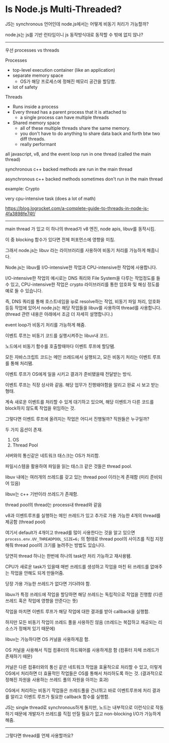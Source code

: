# Is Node.js Multi-Threaded?

JS는 synchronous 언어인데 node.js에서는 어떻게 비동기 처리가 가능할까?

node.js는 js를 기반 런타임이니 js 동작방식대로 동작할 수 밖에 없지 않나?

---

우선 processes vs threads

Processes

- top-level execution container (like an application)
- separate memory space
  - OS가 해당 프로세스에 정해진 메모리 공간을 할당함.
- lot of safety

Threads

- Runs inside a process
- Every thread has a parent process that it is attached to
  - a single process can have multiple threads
- Shared memory space
  - all of these multiple threads share the same memory.
  - you don't have to do anything to share data back and forth btw two diff threads.
  - really performant

all javascript, v8, and the event loop run in one thread (called the main thread)

synchronous c++ backed methods are run in the main thread

asynchronous c++ backed methods sometimes don't run in the main thread

example: Crypto

very cpu-intensive task (does a lot of math)

https://blog.logrocket.com/a-complete-guide-to-threads-in-node-js-4fa3898fe74f/

---

main thread 가 있고 이 하나의 thread가 v8 엔진, node apis, libuv를 동작시킴.

이 중 blocking 함수가 있다면 전체 퍼포먼스에 영향을 미침.

그래서 node.js는 libuv 라는 라이브러리를 사용하여 비동기 처리를 가능하게 해줍니다.

Node.js는 libuv를 I/O-intensive한 작업과 CPU-intensive한 작업에 사용합니다.

I/O-intensive한 작업의 예시로는 DNS 쿼리와 File System을 다루는 작업정도를 들 수 있고, CPU-intensive한 작업은 crypto 라이브러리를 통한 암호화 및 해싱 정도를 예로 들 수 있습니다.

즉, DNS 쿼리를 통해 호스트네임을 ip로 resolve하는 작업, 비동기 파일 처리, 암호화 등등 작업에 있어서 node.js는 해당 작업들을 libuv를 사용하여 thread를 사용합니다. (thread 관련 내용은 아래에서 조금 더 자세히 설명합니다.)

event loop가 비동기 처리를 가능하게 해줌.

이벤트 루프는 비동기 코드를 실행시켜주는 libuv내 코드.

노드에서 비동기 함수를 호출할때마다 이벤트 루프에 할당됌.

모든 자바스크립트 코드는 메인 쓰레드에서 실행되고, 모든 비동기 처리는 이벤트 루프를 통해 처리됌.

이벤트 루프가 OS에게 일을 시키고 결과가 준비됐을때 전달받는 방식.

이벤트 루프는 직장 상사와 같음. 해당 업무가 진행돼야함을 알리고 완료 시 보고 받는 형태.

계속 새로운 이벤트를 처리할 수 있게 대기하고 있으며, 해당 이벤트가 다른 코드를 block하지 않도록 작업을 위임하는 것.

그렇다면 이벤트 루프에 올려지는 작업은 어디서 진행될까? 직원들은 누구일까?

두 가지 옵션이 존재.

1. OS
2. Thread Pool

서버와의 통신같은 네트워크 태스크는 OS가 처리함.

파일시스템을 활용하여 파일을 읽는 태스크 같은 것들은 thread pool.

libuv 내에는 여러개의 쓰레드를 갖고 있는 thread pool 이라는게 존재함 (미리 준비되어 있음)

libuv는 c++ 기반이라 쓰레드가 존재함.

thread pool의 thread는 process내 thread와 같음

v8과 이벤트루프를 실행하는 메인 쓰레드가 있고 추가로 가용 가능한 4개의 thread를 제공함 (thread pool)

여기서 default가 4개이고 thread를 많이 사용한다는 것을 알고 있으면 `process.env.UV_THREADPOOL_SIZE=6;` 의 형태로 thread pool의 사이즈를 직접 지정해줘 thread pool의 크기를 늘려주는 방법도 있습니다.

당연히 thread 하나는 한번에 하나의 task만 처리 가능하고 재사용됌.

CPU가 새로운 task가 있을때 매번 쓰레드를 생성하고 작업을 마친 뒤 쓰레드를 없애주는 작업을 안해도 되게 만들어줌.

당장 가용 가능한 쓰레드가 없다면 기다려야 함.

libuv가 특정 쓰레드에 작업을 할당하면 해당 쓰레드는 독립적으로 작업을 진행함 (다른 쓰레드 혹은 작업에 영향을 안준다는 뜻)

작업을 마치면 이벤트 루프가 해당 작업에 대한 결과를 받아 callback을 실행함.

하지만 모든 비동기 작업이 쓰레드 풀을 사용하진 않음 (쓰레드는 복잡하고 제공되는 리소스가 정해져 있기 때문에)

libuv는 가능하다면 OS 커널을 사용하게끔 함.

OS 커널을 사용해서 직접 컴퓨터의 하드웨어를 사용하게끔 함 (컴퓨터 자체 쓰레드가 존재하기 때문)

커널은 다른 컴퓨터와의 통신 같은 네트워크 작업을 효율적으로 처리할 수 있고, 이렇게 OS에서 처리하면 더 효율적인 작업들은 OS를 통해서 처리하도록 하는 것. (결과적으로 정해진 자원을 사용하는 쓰레드 풀의 자원을 아끼는 효과)

OS에서 처리하는 비동기 작업들은 쓰레드풀을 건너뛰고 바로 이벤트루프에 처리 결과를 알리고 이벤트 루프가 필요한 callback 함수를 실행함.

JS는 single thread로 synchronous하게 돌지만, 노드는 내부적으로 이런식으로 작동하기 때문에 개발자가 쓰레드를 직접 만질 필요가 없고 non-blocking I/O가 가능하게 해줌.

---

그렇다면 thread를 언제 사용할까요?
